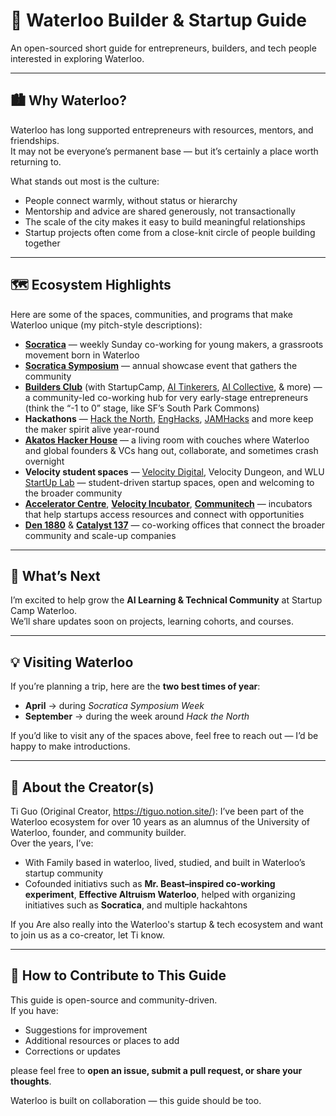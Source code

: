 # 🌟 Waterloo Builder & Startup Guide

An open-sourced short guide for entrepreneurs, builders, and tech people interested in exploring Waterloo.  

---

## 🏙️ Why Waterloo?

Waterloo has long supported entrepreneurs with resources, mentors, and friendships.  
It may not be everyone’s permanent base — but it’s certainly a place worth returning to.  

What stands out most is the culture:  
- People connect warmly, without status or hierarchy  
- Mentorship and advice are shared generously, not transactionally  
- The scale of the city makes it easy to build meaningful relationships  
- Startup projects often come from a close-knit circle of people building together  

---

## 🗺️ Ecosystem Highlights

Here are some of the spaces, communities, and programs that make Waterloo unique (my pitch-style descriptions):  

- [**Socratica**](https://www.socratica.info/) — weekly Sunday co-working for young makers, a grassroots movement born in Waterloo  
- [**Socratica Symposium**](https://welcome.socratica.info/) — annual showcase event that gathers the community  
- [**Builders Club**](https://buildersclub.ca/) (with StartupCamp, [AI Tinkerers](https://waterloo.aitinkerers.org/), [AI Collective](https://www.aicollective.com/), & more) — a community-led co-working hub for very early-stage entrepreneurs (think the “-1 to 0” stage, like SF’s South Park Commons)  
- **Hackathons** — [Hack the North](https://hackthenorth.com/), [EngHacks](https://www.hackathon.com/event/enghack-25631197602), [JAMHacks](https://2024.jamhacks.ca/) and more keep the maker spirit alive year-round  
- [**Akatos Hacker House**](https://www.akatos.house/) — a living room with couches where Waterloo and global founders & VCs hang out, collaborate, and sometimes crash overnight  
- **Velocity student spaces** — [Velocity Digital](https://www.velocityincubator.com/programs-events/student-spaces), Velocity Dungeon, and WLU [StartUp Lab](https://students.wlu.ca/work-leadership-and-volunteering/entrepreneurship/startup-lab/index.html) — student-driven startup spaces, open and welcoming to the broader community  
- [**Accelerator Centre**](https://www.acceleratorcentre.com/), [**Velocity Incubator**](https://www.velocityincubator.com/), [**Communitech**](http://www.communitech.ca/) — incubators that help startups access resources and connect with opportunities  
- [**Den 1880**](https://www.den1880.co/) & [**Catalyst 137**](https://catalyst-137.com/) — co-working offices that connect the broader community and scale-up companies  

---

## 🚀 What’s Next

I’m excited to help grow the **AI Learning & Technical Community** at Startup Camp Waterloo.  
We’ll share updates soon on projects, learning cohorts, and courses.  

---

## 💡 Visiting Waterloo

If you’re planning a trip, here are the **two best times of year**:  
- **April** → during *Socratica Symposium Week*  
- **September** → during the week around *Hack the North*  

If you’d like to visit any of the spaces above, feel free to reach out — I’d be happy to make introductions.  

---

## 👤 About the Creator(s)

Ti Guo (Original Creator, https://tiguo.notion.site/): I’ve been part of the Waterloo ecosystem for over 10 years as an alumnus of the University of Waterloo, founder, and community builder.  
Over the years, I’ve:  
- With Family based in waterloo, lived, studied, and built in Waterloo’s startup community
- Cofounded initiativs such as **Mr. Beast–inspired co-working experiment**, **Effective Altruism Waterloo**, helped with organizing initiatives such as **Socratica**, and multiple hackahtons

If you Are also really into the Waterloo's startup & tech ecosystem and want to join us as a co-creator, let Ti know. 

---

## 🤝 How to Contribute to This Guide

This guide is open-source and community-driven.  
If you have:  
- Suggestions for improvement  
- Additional resources or places to add  
- Corrections or updates  

please feel free to **open an issue, submit a pull request, or share your thoughts**.  

Waterloo is built on collaboration — this guide should be too.  

